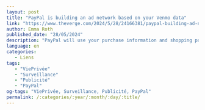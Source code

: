 ```yaml
---
layout: post
title: "PayPal is building an ad network based on your Venmo data"
link: "https://www.theverge.com/2024/5/28/24166381/paypal-building-ad-network-transaction-data"
author: Emma Roth
published_date: "28/05/2024"
description: "PayPal will use your purchase information and shopping patterns to sell targeted ads."
language: en
categories:
   - Liens
tags:
   - "ViePrivée"
   - "Surveillance"
   - "Publicité"
   - "PayPal"
og-tags: "ViePrivée, Surveillance, Publicité, PayPal"
permalink: /:categories/:year/:month/:day/:title/
---
```

